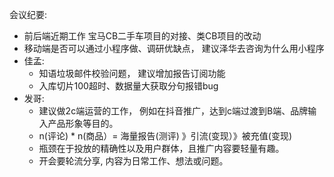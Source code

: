 会议纪要:
  - 前后端近期工作 宝马CB二手车项目的对接、类CB项目的改动
  - 移动端是否可以通过小程序做、调研优缺点， 建议泽华去咨询为什么用小程序
  - 佳孟: 
    - 知语垃圾邮件校验问题， 建议增加报告订阅功能
    - 入库切片100超时、数据量大获取分句报错bug
  - 发哥: 
    - 建议做2c端运营的工作， 例如在抖音推广，达到c端过渡到B端、品牌输入产品形象等目的。
    - n(评论) * n(商品）= 海量报告(测评) 》引流(变现）》被充值(变现)
    - 瓶颈在于投放的精确性以及用户群体，且推广内容要轻量有趣。
    - 开会要轮流分享, 内容为日常工作、想法或问题。